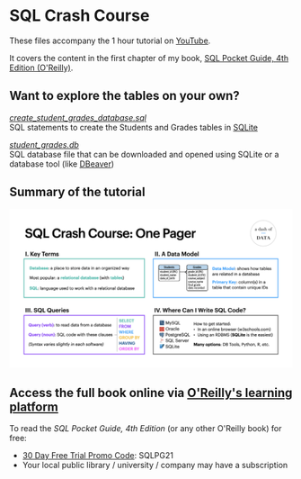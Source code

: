 # SQL Crash Course

These files accompany the 1 hour tutorial on [YouTube](https://youtu.be/2kHV2_CXJ38).

It covers the content in the first chapter of my book, [SQL Pocket Guide, 4th Edition (O'Reilly)](https://amzn.to/3hGHfAV).

## Want to explore the tables on your own?

[_create_student_grades_database.sql_](create_student_grades_database.sql)  
SQL statements to create the Students and Grades tables in [SQLite](https://www.sqlite.org/download.html)

[_student_grades.db_](student_grades.db)  
SQL database file that can be downloaded and opened using SQLite or a database tool (like [DBeaver](https://dbeaver.io/download/))

## Summary of the tutorial

<img src="sql_crash_course_one_pager.png" alt="sql_crash_course_one_pager" width="600"/>

## Access the full book online via [O'Reilly's learning platform](https://www.oreilly.com)

To read the _SQL Pocket Guide, 4th Edition_ (or any other O'Reilly book) for free:

* [30 Day Free Trial Promo Code](https://learning.oreilly.com/get-learning/?code=SQLPG21): SQLPG21
* Your local public library / university / company may have a subscription
